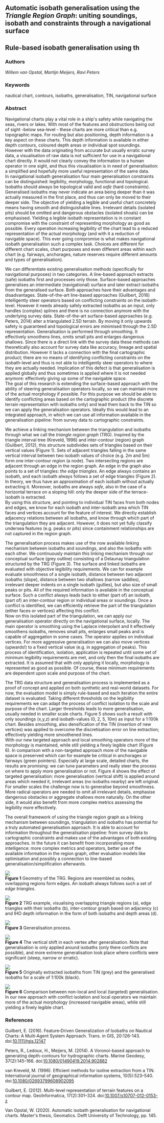 ## Automatic isobath generalisation using the *Triangle Region Graph*: uniting soundings, isobath and constraints through a navigational surface

## Rule-based isobath generalisation using th

### Authors

*Willem van Opstal, Martijn Meijers, Ravi Peters*

### Keywords

nautical chart, contours, isobaths, generalisation, TIN, navigational surface

### Abstract

Navigational charts play a vital role in a ship's safety while navigating the seas, rivers or lakes. With most of the features and obstructions being out of sight -below sea-level - these charts are more critical than e.g. topographic maps. For routing but also positioning, depth information is a key aspect on these charts. This depth information is available in either depth contours, coloured depth areas or individual spot soundings. However with the data originating from accurate but usually erratic survey data, a visualisation of raw data is not sufficient for use in a navigational chart directly. It would not clearly convey the information to a human operator in one sight, and thus this visualisation is in need of generalisation: a simplified and hopefully more useful representation of the same data.  
In navigational isobath generalisation four main generalisation constraints can be distinguished: legibility, morphology, functional and topological. Isobaths should always be topological valid and *safe* (hard constraints). Generalised isobaths may never indicate an area being deeper than it was actually measured in the first place, and thus can only be moved to their deeper side. The objective of yielding a legible and useful chart concretely means having smooth and distinguishable lines. Irrelevant details (isolated pits) should be omitted and dangerous obstacles (isolated shoals) can be emphasised. Yielding a legible isobath representation is in constant compromise with the constraint of representing morphology as good as possible. Every operation increasing legibility of the chart lead to a reduced representation of the actual morphology (and with it a reduction of navigable space). This ever going compromise is what makes navigational isobath generalisation such a complex task. Choices are different for different chart scales, chart purposes and even different areas within each chart (e.g. fairways, anchorages, nature reserves require different amounts and types of generalisation).

We can differentiate existing generalisation methods (specifically for navigational purposes) in two categories. A line-based approach extracts (safe) isobaths first and processes only those. Surface-based approaches generalises an intermediate (navigational) surface and later extract isobaths from the generalised surface. Both approaches have their advantages and disadvantages. State-of-the-art line-based approaches (Guilbert, 2016) intelligently steer operators based on conflicting constraints on the isobath-level. However it needs already safely extracted isobaths as an input, only handles (complex) splines and there is no connection anymore with the underlying survey data. State-of-the-art surface-based approaches (e.g. Peters, 2014) alter a triangulated 2.5D terrain. By moving it only upwards safety is guaranteed and topological errors are minimised through the 2.5D representation. Generalisation is performed through smoothing. It effectively smoothens lines, omits small pits and enlarges dangerous shallows. Since there is a direct link with the survey data these methods can theoretically also account for survey data like accuracy, lineage and spatial distribution. However it lacks a connection with the final cartographic product; there are no means of identifying conflicting constraints on the isobath-level and thus is not able to intelligently steer operators to where they are actually needed. Implication of this defect is that generalisation is applied globally and thus sometimes is applied where it is not needed anymore: effectively giving up some of the navigable space.  
The goal of this research is extending the surface-based approach with the ability of steering generalisation operators locally, so we can maintain more of the actual morphology if possible. For this purpose we should be able to identify conflicting areas based on the cartographic product (the discrete terrain representation with isobaths only) and lead them back to the TIN so we can apply the generalisation operators. Ideally this would lead to an integrated approach, in which we can use all information available in the generalisation pipeline: from survey data to cartographic constraints.

We achieve a linking mechanism between the triangulation and isobaths through what we call the *triangle region graph* (TRG). Inspired by the triangle interval tree (Kreveld, 1996) and inter-contour (region) graph (Guilbert, 2012), this structure subdivides sets of triangles based on their vertical values (Figure 1). Sets of adjacent triangles falling in the same vertical interval between two isobath values of choice (e.g. 2m and 5m) form one inter-contour *region* (a node). Two intersecting regions are adjacent through an edge in the region graph. An edge in the graph also points to a set of triangles: *the edge triangles*. An edge always contains an isobath, and each isobath always follows a set of edge triangles (Figure 2). In theory, we thus have an approximation of each isobath without actually extracting it. Moreover, isobaths are always *safe*, also in the case of a horizontal terrace on a sloping hill: only the deeper side of the terrace-isobath is extracted.  
By using this structure, and pointing to individual TIN faces from both nodes and edges, we know for each isobath and inter-isobath area which TIN faces and vertices account for the feature of interest. We directly establish adjacency relations between all isobaths, and know through which part of the triangulation they are adjacent. However, it does not yet fully classify undersea features (e.g. peaks or pits) since containment relationships are not captured in the region graph.

The generalisation process makes use of the now available linking mechanism between isobaths and soundings, and also the isobaths with each other. We continuously maintain this linking mechanism through our conceptual surface (grey outline) consisting of a Delaunay triangulation structured by the TRG (Figure 3). The surface and linked isobaths are evaluated with objective legibility requirements. We can for example evaluate smoothness of a single isobath, distance between two adjacent isobaths (slope), distance between two shallows (narrow saddles), irrelevant deeper indents on a single isobath (gullies), but also size of small peaks or pits. All of the required information is available in the conceptual surface. Such a conflict always leads back to either (part of) an isobath, (part of) an inter-contour region or individual areas or soundings. Once a conflict is identified, we can efficiently retrieve the part of the triangulation (either faces or vertices) affecting this conflict.  
Now on this isolated part of the triangulation, we can apply our generalisation operator directly on the navigational surface, locally. The main operator is smoothing using the Laplace interpolant and it effectively smoothens isobaths, removes small pits, enlarges small peaks and is capable of aggregation in some cases. The operator applies on individual vertices. For more aggressive generalisation we can also move vertices (upwards!) to a fixed vertical value (e.g. in aggregation of peaks). This process of identification, isolation, application is repeated until some set of minimum legibility requirements are met, and only then the final isobaths are extracted. It is assumed that with only applying it locally, morphology is represented as good as possible. Of course, these minimum requirements are dependent upon scale and purpose of the chart.

The TRG data structure and generalisation process is implemented as a proof of concept and applied on both synthetic and real-world datasets. For now, the evaluation model is simply rule-based and each iteration the entire dataset is evaluated. Taking different thresholds on the legibility requirements we can adapt the process of conflict isolation to the scale and purpose of the chart. Larger thresholds leads to more generalisation, usually needed in smaller scale charts. Figure 5 shows such a result with only soundings (x,y,z) and isobath-values (0, 2, 5, 10m) as input for a 1:100k chart. Besides smoothing, also densification of the TIN (insertion of new vertices) was applied to overcome the discretisation error on line extraction; effectively yielding more smoothened lines.  
With our new targeted approach and local smoothing operators more of the morphology is maintained, while still yielding a finely legible chart (Figure 6). In comparison with a non-targeted approach more of the navigable space is preserved which can for example be critical in anchorages or fairways (green pointers). Especially at large scale, detailed charts, the results are promising: we can tune parameters and really steer the process on where to apply more generalisation or not. Figure 4 shows the effect of targeted generalisation: more generalisation (vertical shift) is applied around areas which needed it, irrelevant areas (no isobaths nearby) are left original. For smaller scales the challenge now is to generalise beyond smoothness. More radical operators are needed to omit all irrelevant details, emphasise dangerous obstacles or aggregate shallows more naturally. On the other side, it would also benefit from more complex metrics assessing the legibility more effectively.

The overall framework of using the triangle region graph as a linking mechanism between soundings, triangulation and isobaths has potential for a truly automated generalisation approach. It is able to account for information throughout the generalisation pipeline: from survey data to cartographic constraints and makes use of the advantages of both existing approaches. In the future it can benefit from incorporating more intelligence: more complex metrics and operators, better use of the available information in the region graph, other evaluation models like optimisation and possibly a connection to line-based generalisation/simplification afterwards.

![](img/trg_generation.png)  
**Figure 1** Geometry of the TRG. Regions are resembled as nodes, overlapping regions form edges. An isobath always follows such a set of *edge triangles*.

![](img/trg_example.png)  
**Figure 2** TRG example, visualising overlapping triangle regions (a), edge triangles with their isobaths (b), inter-contour graph based on adjacency (c) and IHO depth information in the form of both isobaths and depth areas (d).

![](img/generalisation_process.png)  
**Figure 3** Generalisation process.

![](img/vertical_differences.png)  
**Figure 4** The vertical shift in each vertex after generalisation. Note that generalisation is only applied around isobaths (only there conflicts are possible), and more extreme generalisation took place where conflicts were significant (steep, narrow or erratic).

![](img/margate_tin_trg.png)  
**Figure 5** Originally extracted isobaths from TIN (grey) and the generalised isobaths for a scale of 1:100k (black).

![](img/margate_comparison.png)  
**Figure 6** Comparison between non-local and local (targeted) generalisation. In our new approach with conflict isolation and local operators we maintain more of the actual morphology (increased navigable areas), while still yielding a finely legible chart.

### References

Guilbert, E. (2016). Feature‐Driven Generalization of Isobaths on Nautical Charts: A Multi‐Agent System Approach. Trans. in GIS, 20:126-143. doi:[10.1111/tgis.12147](https://doi.org/10.1111/tgis.12147)

Peters, R., Ledoux, H., Meijers, M. (2014). A Voronoi-based approach to generating depth-contours for hydrographic charts. Marine Geodesy, 37(2):145–166. doi:[10.1080/01490419.2014.902882](https://doi.org/10.1080/01490419.2014.902882)

van Kreveld, M. (1996). Efficient methods for isoline extraction from a TIN. International journal of geographical information systems, 10(5):523–540. doi:[10.1080/02693799608902095](https://doi.org/10.1080/02693799608902095)

Guilbert, E. (2012). Multi-level representation of terrain features on a contour map. GeoInformatica, 17(2):301–324. doi:[10.1007/s10707-012-0153-z](https://doi.org/10.1007/s10707-012-0153-z)

Van Opstal, W. (2020). Automatic isobath generalisation for navigational charts. Master's thesis, Geomatics. Delft University of Technology, pp. 145.
